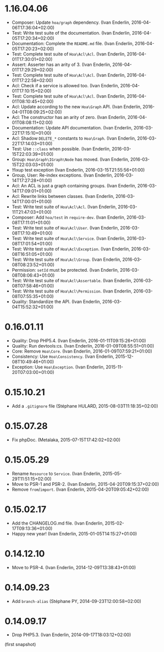 # 1.16.04.06

  * Composer: Update `hoa/graph` dependency. (Ivan Enderlin, 2016-04-06T17:36:04+02:00)
  * Test: Write test suite of the documentation. (Ivan Enderlin, 2016-04-05T17:20:34+02:00)
  * Documentation: Complete the `README.md` file. (Ivan Enderlin, 2016-04-05T17:20:23+02:00)
  * Test: Complete test suite of `Hoa\Acl\Acl`. (Ivan Enderlin, 2016-04-01T17:30:01+02:00)
  * Assert: Asserter has an arity of 3. (Ivan Enderlin, 2016-04-01T17:29:29+02:00)
  * Test: Complete test suite of `Hoa\Acl\Acl`. (Ivan Enderlin, 2016-04-01T17:22:58+02:00)
  * Acl: Check if a service is allowed too. (Ivan Enderlin, 2016-04-01T17:10:15+02:00)
  * Test: Complete test suite of `Hoa\Acl\Acl`. (Ivan Enderlin, 2016-04-01T08:10:45+02:00)
  * Acl: Update according to the new `Hoa\Graph` API. (Ivan Enderlin, 2016-04-01T08:09:25+02:00)
  * Acl: The constructor has an arity of zero. (Ivan Enderlin, 2016-04-01T08:08:11+02:00)
  * Documentation: Update API documentation. (Ivan Enderlin, 2016-03-22T17:15:10+01:00)
  * Acl: Shadow `DELETE_*` constants to `Hoa\Graph`. (Ivan Enderlin, 2016-03-22T17:14:03+01:00)
  * Test: Use `::class` when possible. (Ivan Enderlin, 2016-03-15T22:03:39+01:00)
  * Group: `Hoa\Graph\IGraph\Node` has moved. (Ivan Enderlin, 2016-03-15T22:03:03+01:00)
  * !fixup test exception (Ivan Enderlin, 2016-03-15T21:55:56+01:00)
  * Group, User: Re-index exceptions. (Ivan Enderlin, 2016-03-14T17:27:28+01:00)
  * Acl: An ACL is just a graph containing groups. (Ivan Enderlin, 2016-03-14T17:09:01+01:00)
  * Acl: Rewrite links between classes. (Ivan Enderlin, 2016-03-14T17:00:01+01:00)
  * Test: Write test suite of `Hoa\Acl\Acl`. (Ivan Enderlin, 2016-03-11T21:47:03+01:00)
  * Composer: Add `hoa/test` in `require-dev`. (Ivan Enderlin, 2016-03-08T17:11:01+01:00)
  * Test: Write test suite of `Hoa\Acl\User`. (Ivan Enderlin, 2016-03-08T17:10:49+01:00)
  * Test: Write test suite of `Hoa\Acl\Service`. (Ivan Enderlin, 2016-03-08T17:01:54+01:00)
  * Test: Write test suite of `Hoa\Acl\Exception`. (Ivan Enderlin, 2016-03-08T16:51:05+01:00)
  * Test: Write test suite of `Hoa\Acl\Group`. (Ivan Enderlin, 2016-03-08T08:23:52+01:00)
  * Permission: `setId` must be protected. (Ivan Enderlin, 2016-03-08T08:06:43+01:00)
  * Test: Write test suite of `Hoa\Acl\Assertable`. (Ivan Enderlin, 2016-03-08T07:58:46+01:00)
  * Test: Write test suite of `Hoa\Acl\Permission`. (Ivan Enderlin, 2016-03-08T07:55:35+01:00)
  * Quality: Standardize the API. (Ivan Enderlin, 2016-03-04T15:52:32+01:00)

# 0.16.01.11

  * Quality: Drop PHP5.4. (Ivan Enderlin, 2016-01-11T09:15:26+01:00)
  * Quality: Run devtools:cs. (Ivan Enderlin, 2016-01-09T08:55:51+01:00)
  * Core: Remove `Hoa\Core`. (Ivan Enderlin, 2016-01-09T07:59:21+01:00)
  * Consistency: Use `Hoa\Consistency`. (Ivan Enderlin, 2015-12-08T10:49:46+01:00)
  * Exception: Use `Hoa\Exception`. (Ivan Enderlin, 2015-11-20T07:03:00+01:00)

# 0.15.10.21

  * Add a `.gitignore` file (Stéphane HULARD, 2015-08-03T11:18:35+02:00)

# 0.15.07.28

  * Fix phpDoc. (Metalaka, 2015-07-15T17:42:02+02:00)

# 0.15.05.29

  * Rename `Resource` to `Service`. (Ivan Enderlin, 2015-05-29T11:51:15+02:00)
  * Move to PSR-1 and PSR-2. (Ivan Enderlin, 2015-04-20T09:15:37+02:00)
  * Remove `from`/`import`. (Ivan Enderlin, 2015-04-20T09:05:42+02:00)

# 0.15.02.17

  * Add the CHANGELOG.md file. (Ivan Enderlin, 2015-02-17T09:13:36+01:00)
  * Happy new year! (Ivan Enderlin, 2015-01-05T14:15:27+01:00)

# 0.14.12.10

  * Move to PSR-4. (Ivan Enderlin, 2014-12-09T13:38:43+01:00)

# 0.14.09.23

  * Add `branch-alias` (Stéphane PY, 2014-09-23T12:00:58+02:00)

# 0.14.09.17

  * Drop PHP5.3. (Ivan Enderlin, 2014-09-17T18:03:12+02:00)

(first snapshot)
